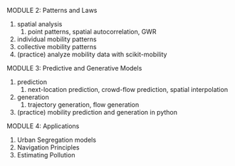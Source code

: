 MODULE 2: Patterns and Laws
1. spatial analysis
	1. point patterns, spatial autocorrelation, GWR
2. individual mobility patterns
3. collective mobility patterns
4. (practice) analyze mobility data with scikit-mobility

MODULE 3: Predictive and Generative Models
1. prediction
	1. next-location prediction, crowd-flow prediction, spatial interpolation
2. generation
	1. trajectory generation, flow generation
3. (practice) mobility prediction and generation in python

MODULE 4: Applications
1. Urban Segregation models
2. Navigation Principles
3. Estimating Pollution